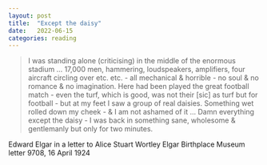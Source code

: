 ```yaml
---
layout: post
title:  "Except the daisy"
date:   2022-06-15
categories: reading
---
```


> I was standing alone (criticising) in the middle of the enormous stadium ... 17,000 men, hammering, loudspeakers, amplifiers, four aircraft circling over etc. etc. - all mechanical & horrible - no soul & no romance & no imagination. Here had been played the great football match - even the turf, which is good, was not their [sic] as turf but for football - but at my feet I saw a group of real daisies. Something wet rolled down my cheek - & I am not ashamed of it ... Damn everything except the daisy - I was back in something sane, wholesome & gentlemanly but only for two minutes.

Edward Elgar in a letter to Alice Stuart Wortley
Elgar Birthplace Museum letter 9708, 16 April 1924
